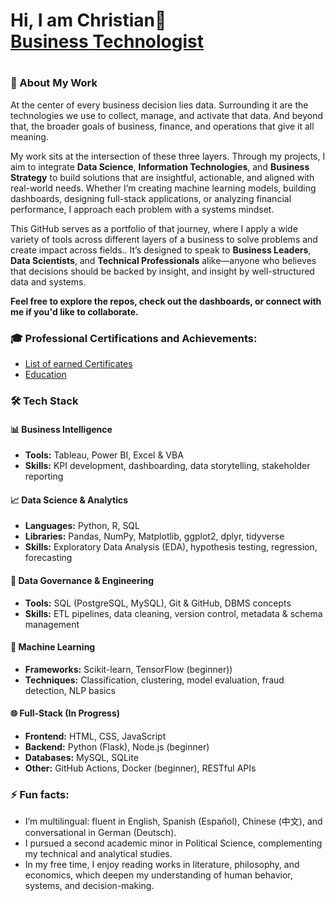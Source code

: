 <h1>Hi, I am Christian👋<br/><a href="https://www.linkedin.com/in/christianlg/"> Business Technologist </a> <h1>

<h3>🧠 About My Work</h3>

At the center of every business decision lies data. Surrounding it are the technologies we use to collect, manage, and activate that data. And beyond that, the broader goals of business, finance, and operations that give it all meaning.

My work sits at the intersection of these three layers. Through my projects, I aim to integrate **Data Science**, **Information Technologies**, and **Business Strategy** to build solutions that are insightful, actionable, and aligned with real-world needs. Whether I’m creating machine learning models, building dashboards, designing full-stack applications, or analyzing financial performance, I approach each problem with a systems mindset.

This GitHub serves as a portfolio of that journey, where I apply a wide variety of tools across different layers of a business to solve problems and create impact across fields.. It’s designed to speak to **Business Leaders**, **Data Scientists**, and **Technical Professionals** alike—anyone who believes that decisions should be backed by insight, and insight by well-structured data and systems.

**Feel free to explore the repos, check out the dashboards, or connect with me if you'd like to collaborate.**

<h3>🎓 Professional Certifications and Achievements:</h3>
<ul>

   <li><a href="https://www.linkedin.com/in/christianlg/details/certifications" target="_blank" rel="noopener noreferrer"> List of earned Certificates </a></li>
   <li><a href="https://www.linkedin.com/in/christianlg/details/education" target="_blank" rel="noopener noreferrer"> Education </a></li>

</ul>

<h3>🛠️ Tech Stack</h3>

<h4>📊 Business Intelligence</h4>
<ul>
  <li><strong>Tools:</strong> Tableau, Power BI, Excel & VBA</li>
  <li><strong>Skills:</strong> KPI development, dashboarding, data storytelling, stakeholder reporting</li>
</ul>

<h4>📈 Data Science & Analytics</h4>
<ul>
  <li><strong>Languages:</strong> Python, R, SQL</li>
  <li><strong>Libraries:</strong> Pandas, NumPy, Matplotlib, ggplot2, dplyr, tidyverse</li>
  <li><strong>Skills:</strong> Exploratory Data Analysis (EDA), hypothesis testing, regression, forecasting</li>
</ul>

<h4>🔐 Data Governance & Engineering</h4>
<ul>
  <li><strong>Tools:</strong> SQL (PostgreSQL, MySQL), Git & GitHub, DBMS concepts</li>
  <li><strong>Skills:</strong> ETL pipelines, data cleaning, version control, metadata & schema management</li>
</ul>

<h4>🤖 Machine Learning</h4>
<ul>
  <li><strong>Frameworks:</strong> Scikit-learn, TensorFlow (beginner))</li>
  <li><strong>Techniques:</strong> Classification, clustering, model evaluation, fraud detection, NLP basics</li>
</ul>

<h4>🌐 Full-Stack (In Progress)</h4>
<ul>
  <li><strong>Frontend:</strong> HTML, CSS, JavaScript</li>
  <li><strong>Backend:</strong> Python (Flask), Node.js (beginner)</li>
  <li><strong>Databases:</strong> MySQL, SQLite</li>
  <li><strong>Other:</strong> GitHub Actions, Docker (beginner), RESTful APIs</li>
</ul>

<h3>⚡ Fun facts:</h3>
<ul>
  <li>I’m multilingual: fluent in English, Spanish (Español), Chinese (中文), and conversational in German (Deutsch).</li>
  <li>I pursued a second academic minor in Political Science, complementing my technical and analytical studies.</li>
  <li>In my free time, I enjoy reading works in literature, philosophy, and economics, which deepen my understanding of human behavior, systems, and decision-making.</li>
</ul>

<!--
**ChristianLG2/ChristianLG2** is a ✨ _special_ ✨ repository because its `README.md` (this file) appears on your GitHub profile.

Here are some ideas to get you started:

- 🔭 I’m currently working on ...
- 🌱 I’m currently learning ...
- 👯 I’m looking to collaborate on ...
- 🤔 I’m looking for help with ...
- 💬 Ask me about ...
- 📫 How to reach me: ...
- 😄 Pronouns: ...
- ⚡ Fun fact: ...
-->
